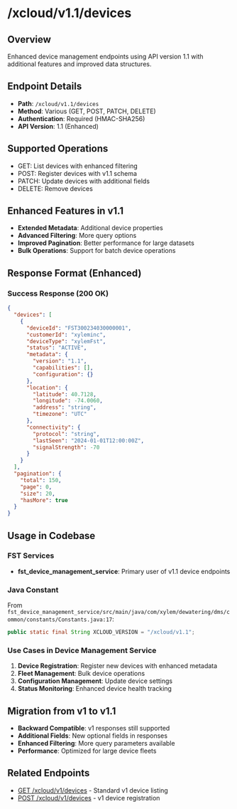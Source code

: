 # /xcloud/v1.1/devices

## Overview
Enhanced device management endpoints using API version 1.1 with additional features and improved data structures.

## Endpoint Details
- **Path**: `/xcloud/v1.1/devices`
- **Method**: Various (GET, POST, PATCH, DELETE)
- **Authentication**: Required (HMAC-SHA256)
- **API Version**: 1.1 (Enhanced)

## Supported Operations
- GET: List devices with enhanced filtering
- POST: Register devices with v1.1 schema
- PATCH: Update devices with additional fields
- DELETE: Remove devices

## Enhanced Features in v1.1
- **Extended Metadata**: Additional device properties
- **Advanced Filtering**: More query options
- **Improved Pagination**: Better performance for large datasets
- **Bulk Operations**: Support for batch device operations

## Response Format (Enhanced)
### Success Response (200 OK)
```json
{
  "devices": [
    {
      "deviceId": "FST300234030000001",
      "customerId": "xyleminc",
      "deviceType": "xylemFst",
      "status": "ACTIVE",
      "metadata": {
        "version": "1.1",
        "capabilities": [],
        "configuration": {}
      },
      "location": {
        "latitude": 40.7128,
        "longitude": -74.0060,
        "address": "string",
        "timezone": "UTC"
      },
      "connectivity": {
        "protocol": "string",
        "lastSeen": "2024-01-01T12:00:00Z",
        "signalStrength": -70
      }
    }
  ],
  "pagination": {
    "total": 150,
    "page": 0,
    "size": 20,
    "hasMore": true
  }
}
```

## Usage in Codebase

### FST Services
- **fst_device_management_service**: Primary user of v1.1 device endpoints

### Java Constant
From `fst_device_management_service/src/main/java/com/xylem/dewatering/dms/common/constants/Constants.java:17`:
```java
public static final String XCLOUD_VERSION = "/xcloud/v1.1";
```

### Use Cases in Device Management Service
1. **Device Registration**: Register new devices with enhanced metadata
2. **Fleet Management**: Bulk device operations
3. **Configuration Management**: Update device settings
4. **Status Monitoring**: Enhanced device health tracking

## Migration from v1 to v1.1
- **Backward Compatible**: v1 responses still supported
- **Additional Fields**: New optional fields in responses
- **Enhanced Filtering**: More query parameters available
- **Performance**: Optimized for large device fleets

## Related Endpoints
- [GET /xcloud/v1/devices](v1-devices-get.md) - Standard v1 device listing
- [POST /xcloud/v1/devices](v1-devices-post.md) - v1 device registration
